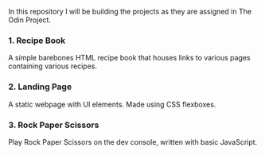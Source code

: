 In this repository I will be building the projects as they are assigned in The Odin Project.

<h3>1. Recipe Book</h3>
<p>A simple barebones HTML recipe book that houses links to various pages containing various recipes.</p>

<h3>2. Landing Page</h3>
<p>A static webpage with UI elements. Made using CSS flexboxes.</p>

<h3>3. Rock Paper Scissors</h3>
<p>Play Rock Paper Scissors on the dev console, written with basic JavaScript. </p>
